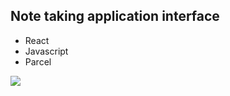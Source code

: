 ## Note taking application interface

- React
- Javascript
- Parcel

![](https://i.imgur.com/wJ3O6He.png)

